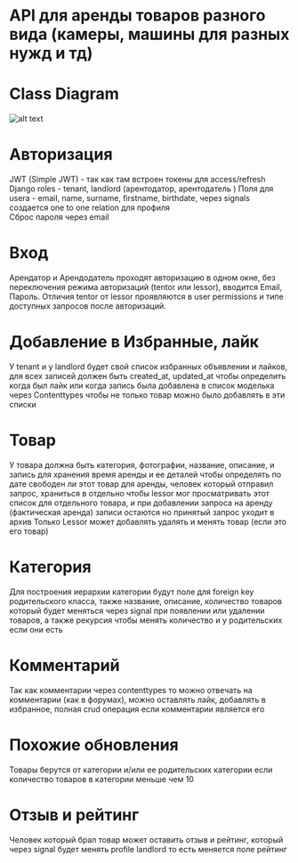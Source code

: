 
# API для аренды товаров разного вида (камеры, машины для разных нужд и тд)

# Class Diagram
![alt text](http://url/to/img.png)

# Авторизация
JWT (Simple JWT) - так как там встроен токены для access/refresh
Django roles - tenant, landlord (арентодатор, арентодатель )
Поля для usera - email, name, surname, firstname, birthdate,
через signals создается one to one relation для профиля  
Сброс пароля через email

# Вход
Арендатор и Арендодатель проходят авторизацию в одном окне, без переключения режима авторизаций (tentor или lessor), вводится Email, Пароль. Отличия tentor от lessor проявляются в user permissions и типе доступных запросов после авторизаций. 

# Добавление в Избранные, лайк
У tenant и у landlord будет свой список избранных объявлении и лайков, для всех записей должен быть created_at, updated_at чтобы определить когда был лайк или когда запись была добавлена в список моделька через Contenttypes чтобы не только товар можно было добавлять в эти списки

# Товар 
У товара должна быть категория, фотографии, название, описание, и запись для хранения время аренды и ее деталей чтобы определять по дате свободен ли этот товар для аренды, человек который отправил запрос, храниться в отдельно чтобы lessor мог просматривать этот список для отдельного товара, и при добавлении запроса на аренду (фактическая аренда) записи остаются но принятый запрос уходит в архив
	Только Lessor может добавлять удалять и менять товар (если это его товар)

# Категория 
Для построения иерархии категории будут поле для foreign key родительского класса, также название, описание, количество товаров который будет меняться через signal при появлении или удалении товаров, а также рекурсия чтобы менять количество и у родительских если они есть

# Комментарий
Так как комментарии через contenttypes то можно отвечать на комментарии (как в форумах), можно оставлять лайк, добавлять в избранное, полная crud операция если комментарии является его

# Похожие обновления
Товары берутся от категории и/или ее родительских категории если количество товаров в категории меньше чем 10

# Отзыв и рейтинг
Человек который брал товар может оставить отзыв и рейтинг, который через signal будет менять profile landlord то есть меняется поле рейтинг
